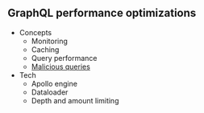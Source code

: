 ## GraphQL performance optimizations

* Concepts
  * Monitoring
  * Caching
  * Query performance
  * [Malicious queries](https://dev-blog.apollodata.com/securing-your-graphql-api-from-malicious-queries-16130a324a6b)
* Tech
  * Apollo engine
  * Dataloader
  * Depth and amount limiting
